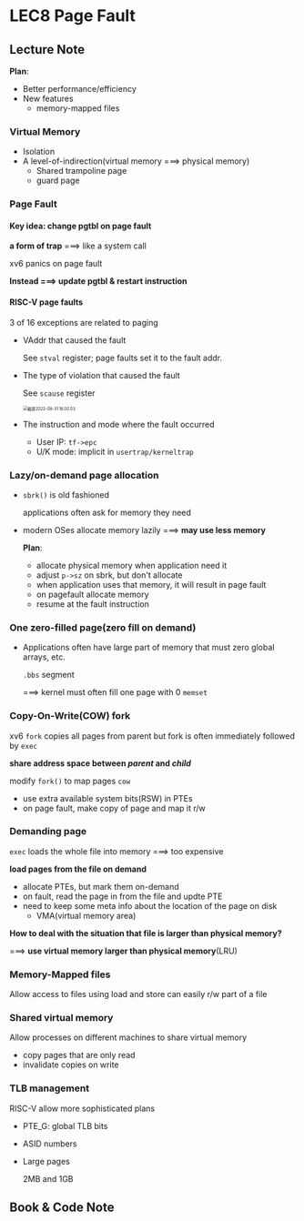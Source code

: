 # LEC8 Page Fault

## Lecture Note

**Plan**:

- Better performance/efficiency
- New features
  - memory-mapped files

### **Virtual Memory**

- Isolation
- A level-of-indirection(virtual memory ===> physical memory)
  - Shared trampoline page
  - guard page

### Page Fault

#### Key idea: change pgtbl on page fault

**a form of trap** ===> like a system call

xv6 panics on page fault

**Instead ===> update pgtbl & restart instruction**

#### RISC-V page faults

3 of 16 exceptions are related to paging

- VAddr that caused the fault

  See `stval` register; page faults set it to the fault addr.

- The type of violation that caused the fault

  See `scause` register

  <img src="https://xmtxpic.oss-cn-hangzhou.aliyuncs.com/img/%E6%88%AA%E5%B1%8F2022-08-31%2016.00.03.png" alt="截屏2022-08-31 16.00.03" style="zoom:50%;" />

- The instruction and mode where the fault occurred

  - User IP: `tf->epc`
  - U/K mode: implicit in `usertrap/kerneltrap`

### Lazy/on-demand page allocation

- `sbrk()` is old fashioned

  applications often ask for memory they need

- modern OSes allocate memory lazily ===> **may use less memory**

  **Plan**:

  - allocate physical memory when application need it
  - adjust `p->sz` on sbrk, but don't allocate
  - when application uses that memory, it will result in page fault
  - on pagefault allocate memory
  - resume at the fault instruction

### One zero-filled page(zero fill on demand)

- Applications often have large part of memory that must zero global arrays, etc.

  `.bbs` segment

  ===> kernel must often fill one page with 0 `memset`

### Copy-On-Write(COW) fork

xv6 `fork` copies all pages from parent but fork is often immediately followed by `exec`

**share address space between *parent* and *child***

modify `fork()` to map pages `cow`

- use extra available system bits(RSW) in PTEs
- on page fault, make copy of page and map it r/w

### Demanding page

`exec` loads the whole file into memory ===> too expensive

**load pages from the file on demand**

- allocate PTEs, but mark them on-demand
- on fault, read the page in from the file and updte PTE
- need to keep some meta info about the location of the page on disk
  - VMA(virtual memory area)

**How to deal with the situation that file is larger than physical memory?**

===> **use virtual memory larger than physical memory**(LRU)

### Memory-Mapped files

Allow access to files using load and store can easily r/w part of a file

### Shared virtual memory

Allow processes on different machines to share virtual memory

- copy pages that are only read
- invalidate copies on write

### TLB management

RISC-V allow more sophisticated plans

- PTE_G: global TLB bits

- ASID numbers

- Large pages

  2MB and 1GB

## Book & Code Note